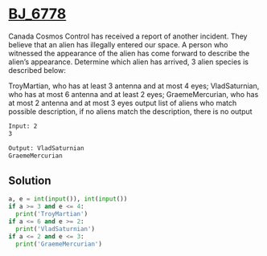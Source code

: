 # [BJ_6778](https://acmicpc.net/problem/6778)

Canada Cosmos Control has received a report of another incident.
They believe that an alien has illegally entered our space.
A person who witnessed the appearance of the alien has come forward to describe the alien’s appearance.
Determine which alien has arrived, 3 alien species is described below:

TroyMartian, who has at least 3 antenna and at most 4 eyes;
VladSaturnian, who has at most 6 antenna and at least 2 eyes;
GraemeMercurian, who has at most 2 antenna and at most 3 eyes
output list of aliens who match possible description, if no aliens match the description, there is no output

```txt
Input: 2
3

Output: VladSaturnian
GraemeMercurian
```

## Solution

```py
a, e = int(input()), int(input())
if a >= 3 and e <= 4:
  print('TroyMartian')
if a <= 6 and e >= 2:
  print('VladSaturnian')
if a <= 2 and e <= 3:
  print('GraemeMercurian')
```

